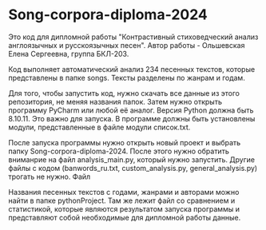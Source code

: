 # Song-corpora-diploma-2024
Это код для дипломной работы "Контрастивный стиховедческий анализ англоязычных и русскоязычных песен".
Автор работы - Ольшевская Елена Сергеевна, группа БКЛ-203.

Код выполняет автоматический анализ 234 песенных текстов, которые представлены в папке songs.
Тексты разделены по жанрам и годам.

Для того, чтобы запустить код, нужно скачать все данные из этого репозитория, не меняя названия папок.
Затем нужно открыть программу PyCharm или любой её аналог.
Версия Python должна быть 8.10.11. Это важно для запуска.
В программе должны быть установлены модули, представленные в файле модули список.txt.

После запуска программы нужно открыть новый проект и выбрать папку Song-corpora-diploma-2024.
После этого нужно обратить вниманрие на файл analysis_main.py, который нужно запустить. Другие файлы с кодом (banwords_ru.txt, custom_analysis.py, general_analysis.py) трогать не нужно.
Файл 


Названия песенных текстов с годами, жанрами и авторами можно найти в папке pythonProject.
Там же лежит файл со сравнением и статистикой, которые являются результатом запуска программы и представляют собой необходимые для дипломной работы данные.



